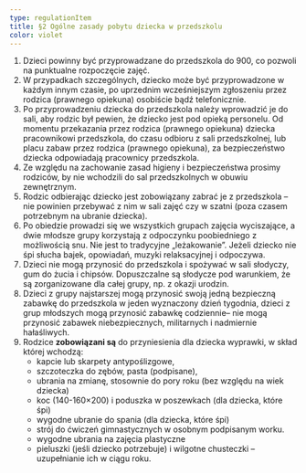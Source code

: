 ```yaml
---
type: regulationItem
title: §2 Ogólne zasady pobytu dziecka w przedszkolu
color: violet
---
```


1. Dzieci powinny być przyprowadzane do przedszkola do 900, co pozwoli na punktualne rozpoczęcie zajęć.
2. W przypadkach szczególnych, dziecko może być przyprowadzone w każdym innym czasie, po uprzednim wcześniejszym zgłoszeniu przez rodzica (prawnego opiekuna) osobiście bądź telefonicznie.
3. Po przyprowadzeniu dziecka do przedszkola należy wprowadzić je do sali, aby rodzic był pewien, że dziecko jest pod opieką personelu. Od momentu przekazania przez rodzica (prawnego opiekuna) dziecka pracownikowi przedszkola, do czasu odbioru z sali przedszkolnej, lub placu zabaw przez rodzica (prawnego opiekuna), za bezpieczeństwo dziecka odpowiadają pracownicy przedszkola.
4. Ze względu na zachowanie zasad higieny i bezpieczeństwa prosimy rodziców, by nie wchodzili do sal przedszkolnych w obuwiu zewnętrznym.
5. Rodzic odbierając dziecko jest zobowiązany zabrać je z przedszkola – nie powinien przebywać z nim w sali zajęć czy w szatni (poza czasem potrzebnym na ubranie dziecka).
6. Po obiedzie prowadzi się we wszystkich grupach zajęcia wyciszające, a dwie młodsze grupy korzystają z odpoczynku poobiedniego z możliwością snu. Nie jest to tradycyjne „leżakowanie”. Jeżeli dziecko nie śpi słucha bajek, opowiadań, muzyki relaksacyjnej i odpoczywa.
7. Dzieci nie mogą przynosić do przedszkola i spożywać w sali słodyczy, gum do żucia i chipsów. Dopuszczalne są słodycze pod warunkiem, że są zorganizowane dla całej grupy, np. z okazji urodzin.
8. Dzieci z grupy najstarszej mogą przynosić swoją jedną bezpieczną zabawkę do przedszkola w jeden wyznaczony dzień tygodnia, dzieci z grup młodszych mogą przynosić zabawkę codziennie– nie mogą przynosić zabawek niebezpiecznych, militarnych i nadmiernie hałaśliwych.
9. Rodzice **zobowiązani są** do przyniesienia dla dziecka wyprawki, w skład której wchodzą:
   - kapcie lub skarpety antypoślizgowe,
   - szczoteczka do zębów, pasta (podpisane),
   - ubrania na zmianę, stosownie do pory roku (bez względu na wiek dziecka)
   - koc (140-160×200) i poduszka w poszewkach (dla dziecka, które śpi)
   - wygodne ubranie do spania (dla dziecka, które śpi)
   - strój do ćwiczeń gimnastycznych w osobnym podpisanym worku.
   - wygodne ubrania na zajęcia plastyczne
   - pieluszki (jeśli dziecko potrzebuje) i wilgotne chusteczki – uzupełnianie ich w ciągu roku.

